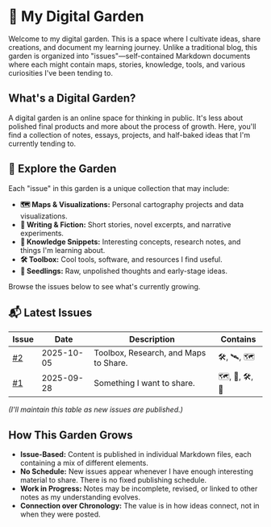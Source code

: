 # 🌱 My Digital Garden

Welcome to my digital garden. This is a space where I cultivate ideas, share creations, and document my learning journey. Unlike a traditional blog, this garden is organized into "issues"—self-contained Markdown documents where each might contain maps, stories, knowledge, tools, and various curiosities I've been tending to.

## What's a Digital Garden?

A digital garden is an online space for thinking in public. It's less about polished final products and more about the process of growth. Here, you'll find a collection of notes, essays, projects, and half-baked ideas that I'm currently tending to.

## 🌳 Explore the Garden

Each "issue" in this garden is a unique collection that may include:

* **🗺️ Maps & Visualizations:** Personal cartography projects and data visualizations.
* **📖 Writing & Fiction:** Short stories, novel excerpts, and narrative experiments.
* **🧠 Knowledge Snippets:** Interesting concepts, research notes, and things I'm learning about.
* **🛠️ Toolbox:** Cool tools, software, and resources I find useful.
* **💭 Seedlings:** Raw, unpolished thoughts and early-stage ideas.

Browse the issues below to see what's currently growing.

## 📬 Latest Issues

| Issue | Date | Description | Contains |
|-------|------|-------------|----------|
| [#2](posts/issue-2/issue-2.md) | 2025-10-05 | Toolbox, Research, and Maps to Share. | 🛠️, 🛰️, 🗺️ |
| [#1](posts/issue-1/issue-1.md) | 2025-09-28 | Something I want to share. | 🗺️, 🧠, 🛠️, 📖 |

*(I'll maintain this table as new issues are published.)*

## How This Garden Grows

* **Issue-Based:** Content is published in individual Markdown files, each containing a mix of different elements.
* **No Schedule:** New issues appear whenever I have enough interesting material to share. There is no fixed publishing schedule.
* **Work in Progress:** Notes may be incomplete, revised, or linked to other notes as my understanding evolves.
* **Connection over Chronology:** The value is in how ideas connect, not in when they were posted.
